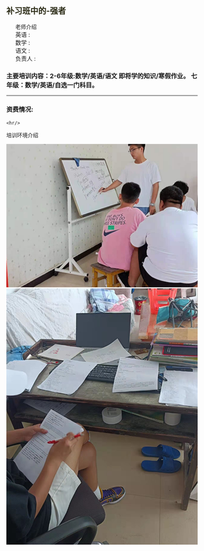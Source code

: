 <html>
 <head>
  <title> 豆芽补习班 </title>
  <meta name="generator" content="editplus" />
  <meta name="author" content="" />
  <meta name="keywords" content="" />
  <meta name="description" content="" />
    <script type="application/javascript"/>
   alert("豆芽补习班欢迎您的到来！")
</script>
   <style spry:test="css">
@keyframes myfirst{
    from{color:yellow;}	 
    to{color:blude;}
}   
h2 {
    animation: myfirst 4s infinite;	   
	   }
    
.ie img{
	width:300px;
	height:250px;
	   float:left;
	 }
 .ie p{
	
	  font-size:25px;
	   } 
.two ul{
	  font-size:23px; 
	   }
 li{font-size:15px;
	   list-style-type:none;
	   }
    
  </style>
 </head>

<body>
   <h2>补习班中的-强者</h2>
<div class="two">
	<ul>老师介绍
	        <li>英语 :</li>
		<li>数学 :</li>
		<li>语文 :</li>
		<li>负责人 :</li>
	</ul>
<h3>
	主要培训内容：2-6年级:数学/英语/语文 即将学的知识/寒假作业。
                 七年级：数学/英语/自选一门科目。
	</h3>
 <hr/>
<h3> 资费情况:</h3>
</div>

	<hr/>
<div class="ie"><p>培训环境介绍</p>
 <img src="cram2.jpg"/>
 <img src="cram5.jpg"/>
 

</div>

</body>
</html>
